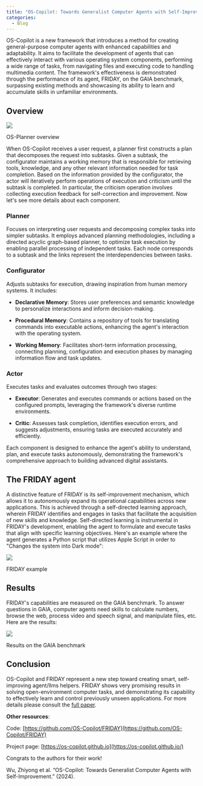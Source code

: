 ```yaml
---
title: "OS-Copilot: Towards Generalist Computer Agents with Self-Improvement"
categories:
  - Blog
---
```

OS-Copilot is a new framework that introduces a method for creating general-purpose computer agents with enhanced capabilities and adaptability. It aims to facilitate the development of agents that can effectively interact with various operating system components, performing a wide range of tasks, from navigating files and executing code to handling multimedia content. The framework's effectiveness is demonstrated through the performance of its agent, FRIDAY, on the GAIA benchmark, surpassing existing methods and showcasing its ability to learn and accumulate skills in unfamiliar environments.

## Overview

![](https://media.licdn.com/dms/image/D5612AQGuQmirbsWm5Q/article-inline_image-shrink_400_744/0/1707859898044?e=1713398400&v=beta&t=zro8bB_SiP6jMo8_ZzjhyXqdNDHoYfDZ0bTKEbf_XLQ)

OS-Planner overview

When OS-Copilot receives a user request, a planner first constructs a plan that decomposes the request into subtasks. Given a subtask, the configurator maintains a working memory that is responsible for retrieving tools, knowledge, and any other relevant information needed for task completion. Based on the information provided by the configurator, the actor will iteratively perform operations of execution and criticism until the subtask is completed. In particular, the criticism operation involves collecting execution feedback for self-correction and improvement. Now let's see more details about each component.

### Planner

Focuses on interpreting user requests and decomposing complex tasks into simpler subtasks. It employs advanced planning methodologies, including a directed acyclic graph-based planner, to optimize task execution by enabling parallel processing of independent tasks. Each node corresponds to a subtask and the links represent the interdependencies between tasks.

### Configurator

Adjusts subtasks for execution, drawing inspiration from human memory systems. It includes:

- **Declarative Memory**: Stores user preferences and semantic knowledge to personalize interactions and inform decision-making.
    
- **Procedural Memory**: Contains a repository of tools for translating commands into executable actions, enhancing the agent's interaction with the operating system.
    
- **Working Memory**: Facilitates short-term information processing, connecting planning, configuration and execution phases by managing information flow and task updates.
    

### Actor

Executes tasks and evaluates outcomes through two stages:

- **Executor**: Generates and executes commands or actions based on the configured prompts, leveraging the framework's diverse runtime environments.
    
- **Critic**: Assesses task completion, identifies execution errors, and suggests adjustments, ensuring tasks are executed accurately and efficiently.
    

Each component is designed to enhance the agent's ability to understand, plan, and execute tasks autonomously, demonstrating the framework's comprehensive approach to building advanced digital assistants.

## The FRIDAY agent

A distinctive feature of FRIDAY is its self-improvement mechanism, which allows it to autonomously expand its operational capabilities across new applications. This is achieved through a self-directed learning approach, wherein FRIDAY identifies and engages in tasks that facilitate the acquisition of new skills and knowledge. Self-directed learning is instrumental in FRIDAY's development, enabling the agent to formulate and execute tasks that align with specific learning objectives. Here's an example where the agent generates a Python script that utilizes Apple Script in order to "Changes the system into Dark mode":

![](https://media.licdn.com/dms/image/D5612AQG-j6hUA2mU-A/article-inline_image-shrink_400_744/0/1707860703159?e=1713398400&v=beta&t=tBgW-2MJKMwDIvc3nMd7YysU8Zkvv2qdjRgRj7EFC0M)

FRIDAY example

## Results

FRIDAY's capabilities are measured on the GAIA benchmark. To answer questions in GAIA, computer agents need skills to calculate numbers, browse the web, process video and speech signal, and manipulate files, etc. Here are the results:

![](https://media.licdn.com/dms/image/D5612AQHQo7r9Nup8GA/article-inline_image-shrink_400_744/0/1707860889819?e=1713398400&v=beta&t=Ul3jrYiRXGf6QIrB0e3YAGjFIOumuJNha8vq6PjmPhs)

Results on the GAIA benchmark

## Conclusion

OS-Copilot and FRIDAY represent a new step toward creating smart, self-improving agent/llms helpers. FRIDAY shows very promising results in solving open-environment computer tasks, and demonstrating its capability to effectively learn and control previously unseen applications. For more details please consult the [full paper](https://huggingface.co/papers/2402.07456).

**Other resources**:

Code: [https://github.com/OS-Copilot/FRIDAY](https://github.com/OS-Copilot/FRIDAY)

Project page: [https://os-copilot.github.io](https://os-copilot.github.io/)

Congrats to the authors for their work!

Wu, Zhiyong et al. “OS-Copilot: Towards Generalist Computer Agents with Self-Improvement.” (2024).
